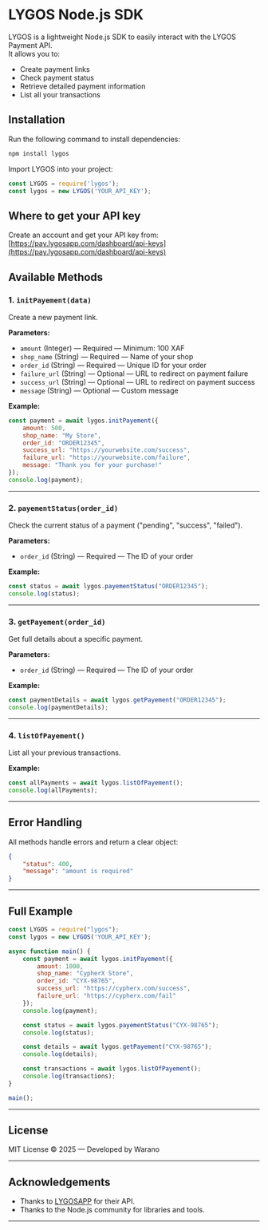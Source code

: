 # LYGOS Node.js SDK

LYGOS is a lightweight Node.js SDK to easily interact with the LYGOS Payment API.  
It allows you to:
- Create payment links
- Check payment status
- Retrieve detailed payment information
- List all your transactions

## Installation

Run the following command to install dependencies:
```bash
npm install lygos
```

Import LYGOS into your project:

```javascript
const LYGOS = require('lygos'); 
const lygos = new LYGOS('YOUR_API_KEY');
```

## Where to get your API key

Create an account and get your API key from:  
[https://pay.lygosapp.com/dashboard/api-keys](https://pay.lygosapp.com/dashboard/api-keys)

## Available Methods

### 1. `initPayement(data)`

Create a new payment link.

**Parameters:**
- `amount` (Integer) — Required — Minimum: 100 XAF
- `shop_name` (String) — Required — Name of your shop
- `order_id` (String) — Required — Unique ID for your order
- `failure_url` (String) — Optional — URL to redirect on payment failure
- `success_url` (String) — Optional — URL to redirect on payment success
- `message` (String) — Optional — Custom message

**Example:**

```javascript
const payment = await lygos.initPayement({
    amount: 500,
    shop_name: "My Store",
    order_id: "ORDER12345",
    success_url: "https://yourwebsite.com/success",
    failure_url: "https://yourwebsite.com/failure",
    message: "Thank you for your purchase!"
});
console.log(payment);
```

---

### 2. `payementStatus(order_id)`

Check the current status of a payment ("pending", "success", "failed").

**Parameters:**
- `order_id` (String) — Required — The ID of your order

**Example:**

```javascript
const status = await lygos.payementStatus("ORDER12345");
console.log(status);
```

---

### 3. `getPayement(order_id)`

Get full details about a specific payment.

**Parameters:**
- `order_id` (String) — Required — The ID of your order

**Example:**

```javascript
const paymentDetails = await lygos.getPayement("ORDER12345");
console.log(paymentDetails);
```

---

### 4. `listOfPayement()`

List all your previous transactions.

**Example:**

```javascript
const allPayments = await lygos.listOfPayement();
console.log(allPayments);
```

---

## Error Handling

All methods handle errors and return a clear object:

```json
{
    "status": 400,
    "message": "amount is required"
}
```

---

## Full Example

```javascript
const LYGOS = require("lygos");
const lygos = new LYGOS('YOUR_API_KEY');

async function main() {
    const payment = await lygos.initPayement({
        amount: 1000,
        shop_name: "CypherX Store",
        order_id: "CYX-98765",
        success_url: "https://cypherx.com/success",
        failure_url: "https://cypherx.com/fail"
    });
    console.log(payment);

    const status = await lygos.payementStatus("CYX-98765");
    console.log(status);

    const details = await lygos.getPayement("CYX-98765");
    console.log(details);

    const transactions = await lygos.listOfPayement();
    console.log(transactions);
}

main();
```

---

## License

MIT License © 2025 — Developed by Warano

---

## Acknowledgements

- Thanks to [LYGOSAPP](https://lygosapp.com) for their API.
- Thanks to the Node.js community for libraries and tools.

---
